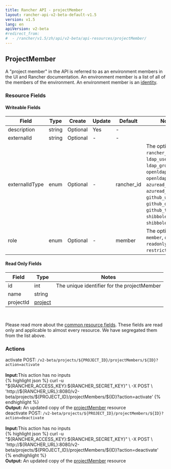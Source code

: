 ```yaml
---
title: Rancher API - projectMember
layout: rancher-api-v2-beta-default-v1.5
version: v1.5
lang: en
apiVersion: v2-beta
#redirect_from:
#  - /rancher/v1.5/zh/api/v2-beta/api-resources/projectMember/
---
```


## ProjectMember

A "project member" in the API is referred to as an environment members in the UI and Rancher documentation. An environment member is a list of all of the members of the environment. An environment member is an [identity]({{site.baseurl}}/rancher/{{page.version}}/{{page.lang}}/api/{{page.apiVersion}}/api-resources/identity).

### Resource Fields

#### Writeable Fields

Field | Type | Create | Update | Default | Notes
---|---|---|---|---|---
description | string | Optional | Yes | - | 
externalId | string | Optional | - | - | 
externalIdType | enum | Optional | - | rancher_id | The options are `rancher_id`, `ldap_user`, `ldap_group`, `openldap_user`, `openldap_group`, `azuread_user`, `azuread_group`, `github_user`, `github_org`, `github_team`, `shibboleth_user`, `shibboleth_group`.
role | enum | Optional | - | member | The options are `member`, `owner`, `readonly`, `restricted`.


#### Read Only Fields

Field | Type   | Notes
---|---|---
id | int  | The unique identifier for the projectMember
name | string  | 
projectId | [project]({{site.baseurl}}/rancher/{{page.version}}/{{page.lang}}/api/{{page.apiVersion}}/api-resources/project/)  | 


<br>

Please read more about the [common resource fields]({{site.baseurl}}/rancher/{{page.version}}/{{page.lang}}/api/{{page.apiVersion}}/common/). These fields are read only and applicable to almost every resource. We have segregated them from the list above.




### Actions

<div class="action" id="activate">
<span class="header">
activate
<span class="headerright">POST:  <code>/v2-beta/projects/${PROJECT_ID}/projectMembers/${ID}?action=activate</code></span></span>
<div class="action-contents">

<br>
<span class="input">
<strong>Input:</strong>This action has no inputs</span>

<br>
{% highlight json %}
curl -u "${RANCHER_ACCESS_KEY}:${RANCHER_SECRET_KEY}" \
-X POST \
'http://${RANCHER_URL}:8080/v2-beta/projects/${PROJECT_ID}/projectMembers/${ID}?action=activate'
{% endhighlight %}
<br>
<span class="output"><strong>Output:</strong> An updated copy of the <a href="{{site.baseurl}}/rancher/{{page.version}}/{{page.lang}}/api/{{page.apiVersion}}/api-resources/projectMember/">projectMember</a> resource</span>
</div></div>

<div class="action" id="deactivate">
<span class="header">
deactivate
<span class="headerright">POST:  <code>/v2-beta/projects/${PROJECT_ID}/projectMembers/${ID}?action=deactivate</code></span></span>
<div class="action-contents">

<br>
<span class="input">
<strong>Input:</strong>This action has no inputs</span>

<br>
{% highlight json %}
curl -u "${RANCHER_ACCESS_KEY}:${RANCHER_SECRET_KEY}" \
-X POST \
'http://${RANCHER_URL}:8080/v2-beta/projects/${PROJECT_ID}/projectMembers/${ID}?action=deactivate'
{% endhighlight %}
<br>
<span class="output"><strong>Output:</strong> An updated copy of the <a href="{{site.baseurl}}/rancher/{{page.version}}/{{page.lang}}/api/{{page.apiVersion}}/api-resources/projectMember/">projectMember</a> resource</span>
</div></div>


